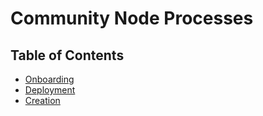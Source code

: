 # Community Node Processes

## Table of Contents
- [Onboarding](./onboarding/README.md)
- [Deployment](./deployment/README.md)
- [Creation](./creation/README.md)
